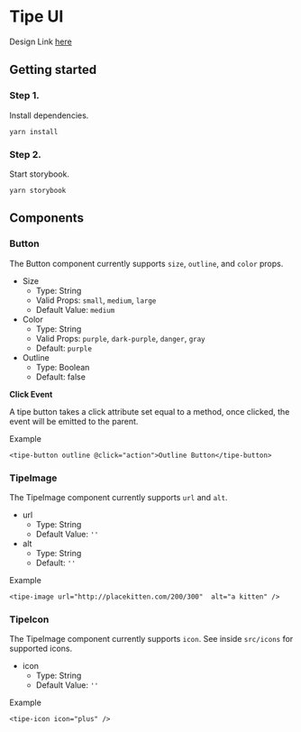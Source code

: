 # Tipe UI

Design Link [here](https://projects.invisionapp.com/share/WQHRUSL8S5J#/screens)

## Getting started

### Step 1.

Install dependencies.

```
yarn install
```

### Step 2.

Start storybook.

```
yarn storybook
```

## Components

### Button

The Button component currently supports `size`, `outline`, and `color` props.

* Size
  * Type: String
  * Valid Props: `small`, `medium`, `large`
  * Default Value: `medium`
* Color
  * Type: String
  * Valid Props: `purple`, `dark-purple`, `danger`, `gray`
  * Default: `purple`
* Outline
  * Type: Boolean
  * Default: false

**Click Event**

A tipe button takes a click attribute set equal to a method, once clicked, the event will be emitted to the parent.

Example

```
<tipe-button outline @click="action">Outline Button</tipe-button>
```

### TipeImage

The TipeImage component currently supports `url` and `alt`.

* url
  * Type: String
  * Default Value: `''`
* alt
  * Type: String
  * Default: `''`

Example

```
<tipe-image url="http://placekitten.com/200/300"  alt="a kitten" />
```

### TipeIcon

The TipeImage component currently supports `icon`. See inside `src/icons` for supported icons.

* icon
  * Type: String
  * Default Value: `''`

Example

```
<tipe-icon icon="plus" />
```
